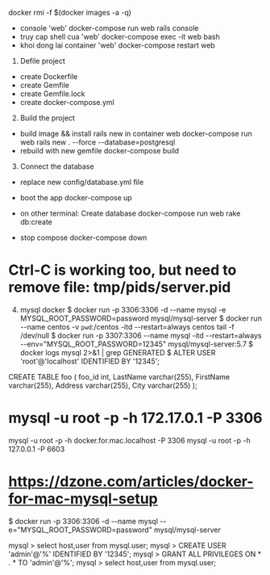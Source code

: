 docker rmi -f $(docker images -a -q)

  - console 'web'
      docker-compose run web rails console
  - truy cap shell cua 'web'
      docker-compose exec -it web bash
  - khoi dong lai container 'web'
      docker-compose restart web

      

1. Defile project
  - create Dockerfile 
  - create Gemfile
  - create Gemfile.lock
  - create docker-compose.yml

2. Build the project 
  - build image && install rails new in container web
      docker-compose run web rails new . --force --database=postgresql
  - rebuild with new gemfile 
      docker-compose build

3. Connect the database
  - replace new config/database.yml file 
  - boot the app
      docker-compose up

  - on other terminal: Create database 
      docker-compose run web rake db:create

  - stop compose 
      docker-compose down



# Ctrl-C is working too, but need to remove file: tmp/pids/server.pid

4. mysql docker 
  $ docker run -p 3306:3306 -d --name mysql -e MYSQL_ROOT_PASSWORD=password mysql/mysql-server
  $ docker run --name centos -v `pwd`:/centos -itd --restart=always centos tail -f /dev/null
  $ docker run -p 3307:3306 --name mysql -itd --restart=always --env="MYSQL_ROOT_PASSWORD=12345" mysql/mysql-server:5.7
  $ docker logs mysql 2>&1 | grep GENERATED
  $ ALTER USER 'root'@'localhost' IDENTIFIED BY '12345';

  CREATE TABLE foo (
    foo_id int,
    LastName varchar(255),
    FirstName varchar(255),
    Address varchar(255),
    City varchar(255) 
);

# mysql -u root -p -h 172.17.0.1 -P 3306

mysql -u root -p -h docker.for.mac.localhost -P 3306
mysql -u root -p -h 127.0.0.1 -P 6603


# https://dzone.com/articles/docker-for-mac-mysql-setup
$ docker run -p 3306:3306 -d --name mysql --e="MYSQL_ROOT_PASSWORD=password" mysql/mysql-server

mysql > select host,user from mysql.user;
mysql > CREATE USER 'admin'@'%' IDENTIFIED BY '12345';
mysql > GRANT ALL PRIVILEGES ON * . * TO 'admin'@'%';
mysql > select host,user from mysql.user;
